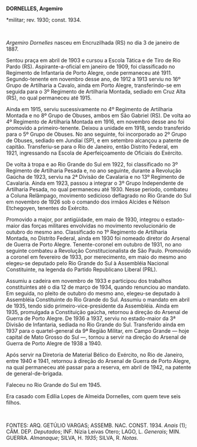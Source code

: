 **DORNELLES, Argemiro**

\*militar; rev. 1930; const. 1934.

 

*Argemiro Dornelles* nasceu em Encruzilhada (RS) no dia 3 de janeiro de
1887.

Sentou praça em abril de 1903 e cursou a Escola Tática e de Tiro de Rio
Pardo (RS). Aspirante-a-oficial em janeiro de 1909, foi classificado no
Regimento de Infantaria de Porto Alegre, onde permaneceu até 1911.
Segundo-tenente em novembro desse ano, de 1912 a 1913 serviu no 16º
Grupo de Artilharia a Cavalo, ainda em Porto Alegre, transferindo-se em
seguida para o 3º Regimento de Artilharia Montada, sediado em Cruz Alta
(RS), no qual permaneceu até 1915.

Ainda em 1915, serviu sucessivamente no 4º Regimento de Artilharia
Montada e no 8º Grupo de Obuses, ambos em São Gabriel (RS). De volta ao
4º Regimento de Artilharia Montada em 1916, em novembro desse ano foi
promovido a primeiro-tenente. Deixou a unidade em 1918, sendo
transferido para o 5º Grupo de Obuses. No ano seguinte, foi incorporado
ao 2º Grupo de Obuses, sediado em Jundiaí (SP), e em setembro alcançou a
patente de capitão. Transferiu-se para o Rio de Janeiro, então Distrito
Federal, em 1921, ingressando na Escola de Aperfeiçoamento de Oficiais
do Exército.

De volta à tropa e ao Rio Grande do Sul em 1922, foi classificado no 3º
Regimento de Artilharia Pesada e, no ano seguinte, durante a Revolução
Gaúcha de 1923, serviu na 2ª Divisão de Cavalaria e no 13º Regimento de
Cavalaria. Ainda em 1923, passou a integrar o 3º Grupo Independente de
Artilharia Pesada, no qual permaneceu até 1930. Nesse período, combateu
a Coluna Relâmpago, movimento sedicioso deflagrado no Rio Grande do Sul
em novembro de 1926 sob o comando dos irmãos Alcides e Nélson
Etchegoyen, tenentes do Exército.

Promovido a major, por antigüidade, em maio de 1930, integrou o
estado-maior das forças militares envolvidas no movimento revolucionário
de outubro do mesmo ano. Classificado no 1º Regimento de Artilharia
Montada, no Distrito Federal, ainda em 1930 foi nomeado diretor do
Arsenal de Guerra de Porto Alegre. Tenente-coronel em outubro de 1931,
no ano seguinte combateu a Revolução Constitucionalista de São Paulo.
Promovido a coronel em fevereiro de 1933, por merecimento, em maio do
mesmo ano elegeu-se deputado pelo Rio Grande do Sul à Assembléia
Nacional Constituinte, na legenda do Partido Republicano Liberal (PRL).

Assumiu a cadeira em novembro de 1933 e participou dos trabalhos
constituintes até o dia 12 de março de 1934, quando renunciou ao
mandato. Em seguida, no pleito de outubro do mesmo ano, elegeu-se
deputado à Assembléia Constituinte do Rio Grande do Sul. Assumiu o
mandato em abril de 1935, tendo sido primeiro-vice-presidente da
Assembléia. Ainda em 1935, promulgada a Constituição gaúcha, retornou à
direção do Arsenal de Guerra de Porto Alegre. De 1936 a 1937, serviu no
estado-maior da 3ª Divisão de Infantaria, sediada no Rio Grande do Sul.
Transferido ainda em 1937 para o quartel-general da 9ª Região Militar,
em Campo Grande — hoje capital de Mato Grosso do Sul —, tornou a servir
na direção do Arsenal de Guerra de Porto Alegre de 1938 a 1940.

Após servir na Diretoria de Material Bélico do Exército, no Rio de
Janeiro, entre 1940 e 1941, retornou à direção do Arsenal de Guerra de
Porto Alegre, na qual permaneceu até passar para a reserva, em abril de
1942, na patente de general-de-brigada.

Faleceu no Rio Grande do Sul em 1945.

Era casado com Edília Lopes de Almeida Dornelles, com quem teve seis
filhos.

 

FONTES: ARQ. GETÚLIO VARGAS; ASSEMB. NAC. CONST. 1934. *Anais* (1); CÂM.
DEP. *Deputados*; INF. Nízia Leivas Otero; LAGO, L. *Generais*; MIN.
GUERRA. *Almanaque*; SILVA, H. *1935*; SILVA, R. *Notas*.

 
